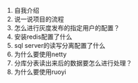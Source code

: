 1. 自我介绍
2. 说一说项目的流程
3. 怎么进行灰度发布的指定用户的配置？
4. 安装redis配置了什么
5. sql server的读写分离配置了什么
6. 为什么要使用netty
7. 分库分表读出来后的数据要怎么进行处理？
8. 为什么要使用ruoyi